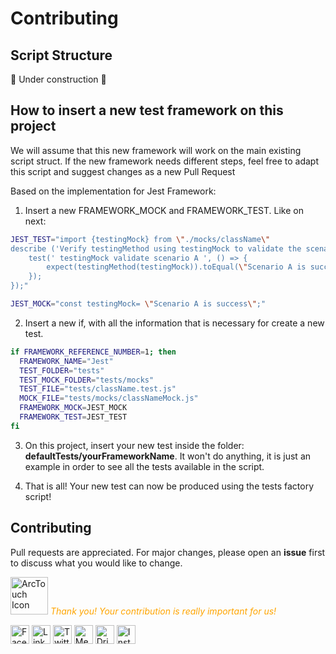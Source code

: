 # Contributing

## Script Structure

🚧  Under construction 🚧

## How to insert a new test framework on this project

We will assume that this new framework will work on the main existing script struct. If the new framework needs different steps, feel free to adapt this script and suggest changes as a new Pull Request

Based on the implementation for Jest Framework:

1. Insert a new FRAMEWORK_MOCK and FRAMEWORK_TEST. Like on next:

```bash
JEST_TEST="import {testingMock} from \"./mocks/className\"
describe ('Verify testingMethod using testingMock to validate the scenario ABC', () => {
	test(' testingMock validate scenario A ', () => {
		expect(testingMethod(testingMock)).toEqual(\"Scenario A is success\");
	});
});"

JEST_MOCK="const testingMock= \"Scenario A is success\";"
```

2. Insert a new if, with all the information that is necessary for create a new test.

```bash
if FRAMEWORK_REFERENCE_NUMBER=1; then
  FRAMEWORK_NAME="Jest"
  TEST_FOLDER="tests"
  TEST_MOCK_FOLDER="tests/mocks"
  TEST_FILE="tests/className.test.js"
  MOCK_FILE="tests/mocks/classNameMock.js"
  FRAMEWORK_MOCK=JEST_MOCK
  FRAMEWORK_TEST=JEST_TEST
fi
```

3. On this project, insert your new test inside the folder: **defaultTests/yourFrameworkName**. It won't do anything, it is just an example in order to see all the tests available in the script.

4. That is all! Your new test can now be produced using the tests factory script!

## Contributing
Pull requests are appreciated. For major changes, please open an **issue** first to discuss what you would like to change.

<img src="https://pbs.twimg.com/profile_images/1156669334531596293/ufha-qND_400x400.png"  border="0" alt="ArcTouch Icon" height="60"/>  <span style="color:orange"><em>Thank you! Your contribution is really important for us!</em></span> 

<a href="https://www.facebook.com/ArcTouchBrasil/"><img alt="Facebook icon" src="https://img.icons8.com/ios-filled/50/000000/facebook-circled--v1.png" width="30"/></a>
<a href="https://www.linkedin.com/company/arctouch"><img alt="Linkedin icon" src="https://img.icons8.com/ios-filled/50/000000/linkedin-circled--v1.png" width="30"/></a>
<a href="https://twitter.com/arctouch"><img alt="Twitter icon" src="https://img.icons8.com/ios-filled/50/000000/twitter-circled--v1.png" width="30"/></a>
<a href="https://medium.com/arctouch"><img alt="Medium icon" src="https://img.icons8.com/ios-filled/50/000000/medium-logo.png" width="30"/></a>
<a href="https://dribbble.com/arctouch"><img alt="Dribbble icon" src="https://img.icons8.com/dotty/80/000000/dribbble.png" width="30"/></a>
<a href="https://www.instagram.com/arctouchlife/"><img alt="Instagram icon" src="https://img.icons8.com/ios-filled/50/000000/instagram-new.png" width="30"/></a>                                                                                               
  

